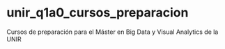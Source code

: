 # unir_q1a0_cursos_preparacion
Cursos de preparación para el Máster en Big Data y Visual Analytics de la UNIR
